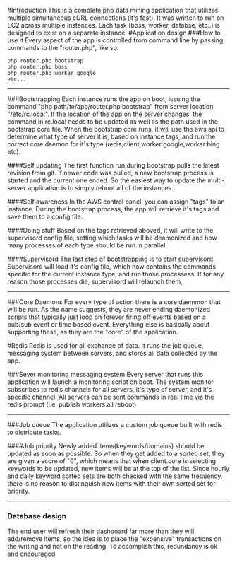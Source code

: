 #Introduction
This is a complete php data mining application that utilizes multiple simultaneous cURL connections (it's fast). It was written to run on EC2 across multiple instances. Each task (boss, worker, databse, etc..) is designed to exist on a separate instance.
#Application design
###How to use it
Every aspect of the app is controlled from command line by passing commands to the "router.php", like so:

 ````
 php router.php bootstrap
 php router.php boss
 php router.php worker google
 etc...
 ````
---------------------------------------

###Bootstrapping
 Each instance runs the app on boot, issuing the command "php path/to/app/router.php bootstrap" from server location "/etc/rc.local". If the location of the app on the server changes, the command in rc.local needs to be updated as well as the path used in the bootstrap core file. When the bootstrap core runs, it will use the aws api to determine what type of server it is, based on instance tags, and run the correct core daemon for it's type (redis,client,worker:google,worker:bing etc).

####Self updating
The first function run during bootstrap pulls the latest revision from git. If newer code was pulled, a new bootstrap process is started and the current one ended. So the easiest way to update the multi-server application is to simply reboot all of the instances.

####Self awareness
In the AWS control panel, you can assign "tags" to an instance. During the bootstrap process, the app will retrieve it's tags and save them to a config file.

####Doing stuff
Based on the tags retrieved aboved, it will write to the supervisord config file, setting which tasks will be deamonized and how many processes of each type should be run in parallel.

####Supervisord
The last step of bootstrapping is to start [supervisord](http://supervisord.org/). Supervisord will load it's config file, which now contains the commands specific for the current instance type, and run those processess.  If for any reason those processes die, supervisord will relaunch them,

---------------------------------------
###Core Daemons
For every type of action there is a core daemmon that will be run. As the name suggests, they are never ending daemonized scripts that typically just loop on forever firing off events based on a pub/sub event or time based event. Everything else is basically about supporting these, as they are the "core" of the application.

#Redis
Redis is used for all exchange of data. It runs the job queue, messaging system between servers, and stores all data collected by the app.

###Sever monitoring messaging system
Every server that runs this application will launch a monitoring script on boot.  The system monitor subscribes to redis channels for all servers, it's type of server, and it's specific channel. All servers can be sent commands in real time via the redis prompt (i.e. publish workers:all reboot)

---------------------------------------
###Job queue 
The application utilizes a custom job queue built with redis to distribute tasks.

####Job priority
Newly added items(keywords/domains) should be updated as soon as possible. So when they get added to a sorted set, they are given a score of "0", which means that when client.core is selecting keywords to be updated, new items will be at the top of the list. Since hourly and daily keyword sorted sets are both checked with the same frequency, there is no reason to distinguish new items with their own sorted set for priority.

---------------------------------------
### Database design
The end user will refresh their dashboard far more than they will add/remove items, so the idea is to place the "expensive" transactions on the writing and not on the reading. To accomplish this, redundancy is ok and encouraged.

